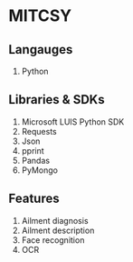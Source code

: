 # MITCSY

## Langauges
1. Python

## Libraries & SDKs
1. Microsoft LUIS Python SDK
2. Requests
3. Json
4. pprint
5. Pandas
6. PyMongo

## Features
1. Ailment diagnosis
2. Ailment description
3. Face recognition
4. OCR
